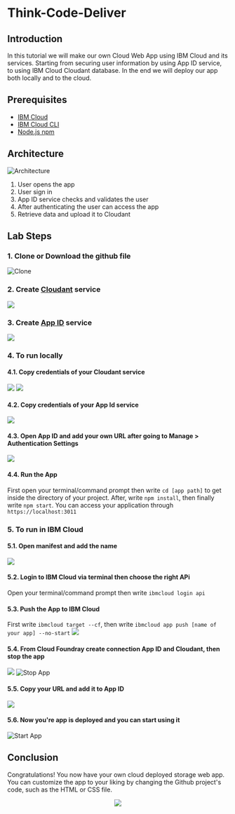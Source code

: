 # Think-Code-Deliver

## Introduction
In this tutorial we will make our own Cloud Web App using IBM Cloud and its services. Starting from securing user information by using App ID service, to using IBM Cloud Cloudant database. In the end we will deploy our app both locally and to the cloud.

## Prerequisites
* [IBM Cloud](https://ibm.biz/thinkcodedeliver "IBM Cloud")
* [IBM Cloud CLI](https://ibm.biz/ibmcloudcli "IBM Cloud CLI")
* [Node.js npm](https://nodejs.org/en "Node.js")

## Architecture

![`Architecture`](images/architecture.PNG)

1. User opens the app 
2. User sign in 
3. App ID service checks and validates the user
4. After authenticating the user can access the app
5. Retrieve data and upload it to Cloudant 

## Lab Steps
### 1. Clone or Download the github file
![`Clone`](images/clone.PNG)
### 2. Create [Cloudant](https://console.bluemix.net/catalog/services/cloudant "Cloudant service") service
![](images/2.gif)
### 3. Create [App ID](https://console.bluemix.net/catalog/services/appid "App ID service") service
![](images/3.gif)
### 4. To run locally
   #### 4.1. Copy credentials of your Cloudant service
   ![](images/4.1-1.gif)
   ![](images/4.1-2.gif)
   #### 4.2. Copy credentials of your App Id service
   ![](images/4.2.gif)
   #### 4.3. Open App ID and add your own URL after going to **Manage > Authentication Settings**
   ![](images/4.3.gif)
   #### 4.4. Run the App
   First open your terminal/command prompt then write `cd [app path]` to get inside the directory of your project. After, write `npm install`, then finally write `npm start`. You can access your application through `https://localhost:3011`
### 5. To run in IBM Cloud
   #### 5.1. Open manifest and add the name
   ![](images/5.1.gif)
   #### 5.2. Login to IBM Cloud via terminal then choose the right APi
   Open your terminal/command prompt then write `ibmcloud login api`
   #### 5.3. Push the App to IBM Cloud
   First write `ibmcloud target --cf`, then write `ibmcloud app push [name of your app] --no-start`
   ![](images/5.3.gif)
   #### 5.4. From Cloud Foundray create connection App ID and Cloudant, then stop the app
   ![](images/5.4.gif)
   ![`Stop App`](images/stop.png)
   #### 5.5. Copy your URL and add it to App ID
   ![](images/5.5.gif)
   #### 5.6. Now you're app is deployed and you can start using it
   ![`Start App`](images/start.png)

## Conclusion 
Congratulations! You now have your own cloud deployed storage web app. You can customize the app to your liking by changing the Github project's code, such as the HTML or CSS file.
<p align="center">
  <img src='images/welldone.gif' />
</p>

